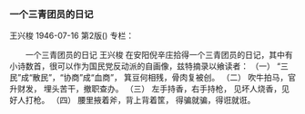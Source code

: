 ### 一个三青团员的日记
王兴梭
1946-07-16
第2版()
专栏：

　　一个三青团员的日记
    王兴梭
    在安阳倪辛庄拾得一个三青团员的日记，其中有小诗数首，很可以作为国民党反动派的自画像，兹特摘录以飨读者：
  （一）
    “三民”成“散民”，“协商”成“血商”，
    箕豆何相残，骨肉复被创。
  （二）
    吹牛拍马，官升财发，
    埋头苦干，撤职查办。
  （三）
    左手持香，右手持枪，
    见坏人烧香，见好人打枪。
  （四）
    腰里掖着斧，背上背着筐，
    得骗就骗，得诳就诳。
